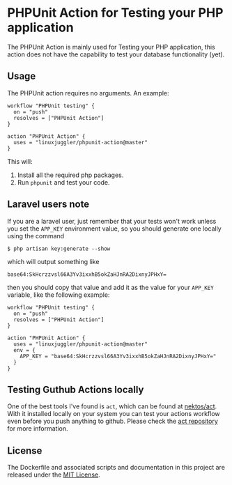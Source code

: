# PHPUnit Action for Testing your PHP application

The PHPUnit Action is mainly used for Testing your PHP application, this action does not have the capability to test
your database functionality (yet).


## Usage

The PHPUnit action requires no arguments. An example:

```
workflow "PHPUnit testing" {
  on = "push"
  resolves = ["PHPUnit Action"]
}

action "PHPUnit Action" {
  uses = "linuxjuggler/phpunit-action@master"
}
```

This will:

1. Install all the required php packages.
2. Run `phpunit` and test your code.


## Laravel users note

If you are a laravel user, just remember that your tests won't work unless you set the `APP_KEY` environment value,
so you should generate one locally using the command

```shell
$ php artisan key:generate --show
```

which will output something like

```
base64:SkHcrzzvsl66A3Yv3ixxhB5okZaHJnRA2DixnyJPHxY=
```

then you should copy that value and add it as the value for your `APP_KEY` variable, like the following example:

```
workflow "PHPUnit testing" {
  on = "push"
  resolves = ["PHPUnit Action"]
}

action "PHPUnit Action" {
  uses = "linuxjuggler/phpunit-action@master"
  env = {
    APP_KEY = "base64:SkHcrzzvsl66A3Yv3ixxhB5okZaHJnRA2DixnyJPHxY="
  }
}
```

## Testing Guthub Actions locally

One of the best tools I've found is `act`, which can be found at [nektos/act](https://github.com/nektos/act). With it 
installed locally on your system you can test your actions workflow even before you push anything to github. Please 
check the [act repository](https://github.com/nektos/act) for more information.


## License

The Dockerfile and associated scripts and documentation in this project are released under the [MIT License](LICENSE).
